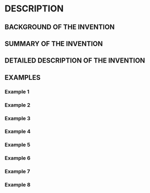 # DESCRIPTION

## BACKGROUND OF THE INVENTION

## SUMMARY OF THE INVENTION

## DETAILED DESCRIPTION OF THE INVENTION

## EXAMPLES

### Example 1

### Example 2

### Example 3

### Example 4

### Example 5

### Example 6

### Example 7

### Example 8

